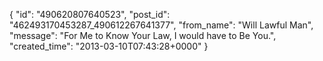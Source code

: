 {
   "id": "490620807640523",
   "post_id": "462493170453287_490612267641377",
   "from_name": "Will Lawful Man",
   "message": "For Me to Know Your Law, I would have to Be You.",
   "created_time": "2013-03-10T07:43:28+0000"
 }

